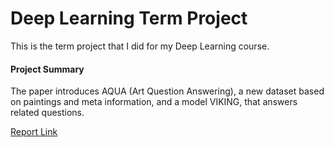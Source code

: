 # Deep Learning Term Project

This is the term project that I did for my Deep Learning course. 

#### Project Summary

The paper introduces AQUA (Art Question Answering), a new dataset based on paintings and meta information, and a model VIKING, that answers related questions.

[Report Link](https://drive.google.com/file/d/19PpjLePCodnlPT8qZrBOUT59XpwBqTYf/view)
